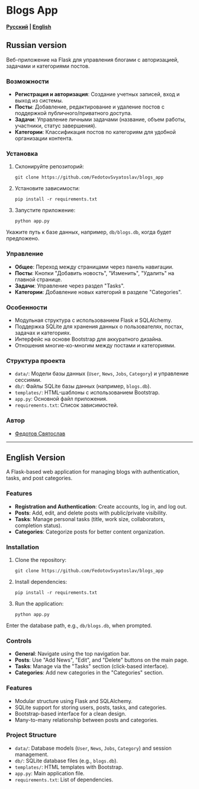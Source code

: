 # Blogs App
**[Русский](#russian-version) | [English](#english-version)**

## Russian version
Веб-приложение на Flask для управления блогами с авторизацией, задачами и категориями постов.

### Возможности
- **Регистрация и авторизация**: Создание учетных записей, вход и выход из системы.
- **Посты**: Добавление, редактирование и удаление постов с поддержкой публичного/приватного доступа.
- **Задачи**: Управление личными задачами (название, объем работы, участники, статус завершения).
- **Категории**: Классификация постов по категориям для удобной организации контента.

### Установка
1. Склонируйте репозиторий:
    ```
    git clone https://github.com/FedotovSvyatoslav/blogs_app
    ```
2. Установите зависимости:
    ```
    pip install -r requirements.txt
    ```
3. Запустите приложение:
    ```
    python app.py
    ```

Укажите путь к базе данных, например, `db/blogs.db`, когда будет предложено.

### Управление
- **Общее**: Переход между страницами через панель навигации.
- **Посты**: Кнопки "Добавить новость", "Изменить", "Удалить" на главной странице.
- **Задачи**: Управление через раздел "Tasks".
- **Категории**: Добавление новых категорий в разделе "Categories".

### Особенности
- Модульная структура с использованием Flask и SQLAlchemy.
- Поддержка SQLite для хранения данных о пользователях, постах, задачах и категориях.
- Интерфейс на основе Bootstrap для аккуратного дизайна.
- Отношения многие-ко-многим между постами и категориями.

### Структура проекта
- `data/`: Модели базы данных (`User`, `News`, `Jobs`, `Category`) и управление сессиями.
- `db/`: Файлы SQLite базы данных (например, `blogs.db`).
- `templates/`: HTML-шаблоны с использованием Bootstrap.
- `app.py`: Основной файл приложения.
- `requirements.txt`: Список зависимостей.


### Автор
- [Федотов Святослав](https://github.com/FedotovSvyatoslav)

---

## English Version
A Flask-based web application for managing blogs with authentication, tasks, and post categories.

### Features
- **Registration and Authentication**: Create accounts, log in, and log out.
- **Posts**: Add, edit, and delete posts with public/private visibility.
- **Tasks**: Manage personal tasks (title, work size, collaborators, completion status).
- **Categories**: Categorize posts for better content organization.

### Installation
1. Clone the repository:
    ```
    git clone https://github.com/FedotovSvyatoslav/blogs_app
    ```
2. Install dependencies:
    ```
    pip install -r requirements.txt
    ```
3. Run the application:
    ```
    python app.py
    ```

Enter the database path, e.g., `db/blogs.db`, when prompted.

### Controls
- **General**: Navigate using the top navigation bar.
- **Posts**: Use "Add News", "Edit", and "Delete" buttons on the main page.
- **Tasks**: Manage via the "Tasks" section (click-based interface).
- **Categories**: Add new categories in the "Categories" section.

### Features
- Modular structure using Flask and SQLAlchemy.
- SQLite support for storing users, posts, tasks, and categories.
- Bootstrap-based interface for a clean design.
- Many-to-many relationship between posts and categories.

### Project Structure
- `data/`: Database models (`User`, `News`, `Jobs`, `Category`) and session management.
- `db/`: SQLite database files (e.g., `blogs.db`).
- `templates/`: HTML templates with Bootstrap.
- `app.py`: Main application file.
- `requirements.txt`: List of dependencies.


